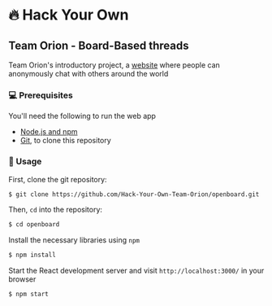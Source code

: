 # :fire: Hack Your Own

## Team Orion - Board-Based threads

Team Orion's introductory project, a [website](https://openboard-hyo.web.app/) where people can anonymously chat with others around the world

### :computer: Prerequisites

You'll need the following to run the web app

-   [Node.js and npm](https://nodejs.org/en/)
-   [Git](https://git-scm.com/), to clone this repository

### :rocket: Usage

First, clone the git repository:

```bash
$ git clone https://github.com/Hack-Your-Own-Team-Orion/openboard.git
```

Then, `cd` into the repository:

```bash
$ cd openboard
```

Install the necessary libraries using `npm`

```bash
$ npm install
```

Start the React development server and visit `http://localhost:3000/` in your browser

```bash
$ npm start
```
